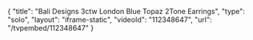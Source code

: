 {
    "title": "Bali Designs 3ctw London Blue Topaz 2Tone Earrings",
    "type": "solo",
    "layout": "iframe-static",
    "videoId": "112348647",
    "url": "\/tvpembed\/112348647"
}